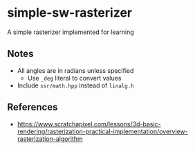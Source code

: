 # simple-sw-rasterizer

A simple rasterizer implemented for learning

## Notes

- All angles are in radians unless specified
	- Use `_deg` literal to convert values
- Include `ssr/math.hpp` instead of `linalg.h`

## References

- https://www.scratchapixel.com/lessons/3d-basic-rendering/rasterization-practical-implementation/overview-rasterization-algorithm
